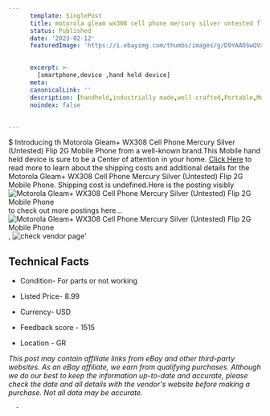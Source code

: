 ```yaml
---
      template: SinglePost
      title: motorola gleam wx308 cell phone mercury silver untested flip 2g mobile phone
      status: Published
      date: '2023-02-12'
      featuredImage: 'https://i.ebayimg.com/thumbs/images/g/D9YAAOSwQVxjThnm/s-l225.jpg'
       

      excerpt: >-
        [smartphone,device ,hand held device]
      meta:
      canonicalLink: ''
      description: [handheld,industrially made,well crafted,Portable,Mobile,Compact,Convenient,Lightweight,Maneuverable,Man-portable,Miniature,Carriable,Hand-held,Light,Holdable,Transportable,Mobile device,Pocket-sized,On-the-go,Wireless,Cordless,Compact size,Convenient size, smartphone,device ,hand held device]
      noindex: false
      

---
```

$
      Introducing th Motorola Gleam+ WX308 Cell Phone Mercury Silver (Untested) Flip 2G Mobile Phone from a well-known brand.This Mobile hand held device is sure to be a Center of attention  in your home. [Click Here](https://www.ebay.com/itm/225365208691?hash=item3478d02e73%3Ag%3AD9YAAOSwQVxjThnm&mkevt=1&mkcid=1&mkrid=711-53200-19255-0&campid=%253CePNCampaignId%253E&customid=%253CreferenceId%253E&toolid=10049) to read more to learn about the shipping costs and additional details for the Motorola Gleam+ WX308 Cell Phone Mercury Silver (Untested) Flip 2G Mobile Phone. Shipping cost is undefined.Here is the posting visibly ![Motorola Gleam+ WX308 Cell Phone Mercury Silver (Untested) Flip 2G Mobile Phone](https://i.ebayimg.com/thumbs/images/g/D9YAAOSwQVxjThnm/s-l225.jpg) to check out more postings here... ![Motorola Gleam+ WX308 Cell Phone Mercury Silver (Untested) Flip 2G Mobile Phone](https://i.ebayimg.com/images/g/D9YAAOSwQVxjThnm/s-l1600.jpg), ![check vendor page](https://origin-galleryplus.ebayimg.com/ws/web/225365208691_2_0_1/225x225.jpg,https://origin-galleryplus.ebayimg.com/ws/web/225365208691_3_0_1/225x225.jpg,https://origin-galleryplus.ebayimg.com/ws/web/225365208691_4_0_1/225x225.jpg,https://origin-galleryplus.ebayimg.com/ws/web/225365208691_5_0_1/225x225.jpg,https://origin-galleryplus.ebayimg.com/ws/web/225365208691_6_0_1/225x225.jpg,https://origin-galleryplus.ebayimg.com/ws/web/225365208691_7_0_1/225x225.jpg,https://origin-galleryplus.ebayimg.com/ws/web/225365208691_8_0_1/225x225.jpg,https://origin-galleryplus.ebayimg.com/ws/web/225365208691_9_0_1/225x225.jpg,https://origin-galleryplus.ebayimg.com/ws/web/225365208691_10_0_1/225x225.jpg,https://origin-galleryplus.ebayimg.com/ws/web/225365208691_11_0_1/225x225.jpg,https://origin-galleryplus.ebayimg.com/ws/web/225365208691_12_0_1/225x225.jpg)'

      

 ## Technical Facts 



     
      

 - Condition- For parts or not working 


      

 - Listed Price- 8.99 


      

 - Currency- USD 


      

 - Feedback score - 1515 


      

 - Location - GR 


      
      

 *_This post may contain affiliate links from eBay and other third-party websites. As an eBay affiliate, we earn from qualifying purchases. Although we do our best to keep the information up-to-date and accurate, please check the date and all details with the vendor's website before making a purchase. Not all data may be accurate._*




      -
